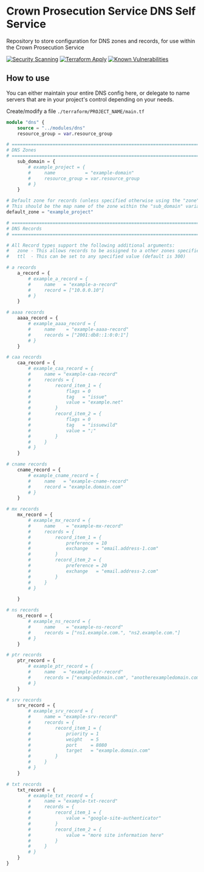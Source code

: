 # Crown Prosecution Service DNS Self Service

Repository to store configuration for DNS zones and records, for use within the Crown Prosecution Service

[![Security Scanning](https://github.com/CPS-Innovation/DNS-Self-Service/actions/workflows/security.yml/badge.svg)](https://github.com/CPS-Innovation/DNS-Self-Service/actions/workflows/security.yml)
[![Terraform Apply](https://github.com/CPS-Innovation/DNS-Self-Service/actions/workflows/terraform-apply.yml/badge.svg)](https://github.com/CPS-Innovation/DNS-Self-Service/actions/workflows/terraform-apply.yml)
[![Known Vulnerabilities](https://snyk.io/test/github/CPS-Innovation/DNS-Self-Service/badge.svg)](https://snyk.io/test/github/{username}/{repo})

## How to use

You can either maintain your entire DNS config here, or delegate to name servers that are in your project's control depending on your needs.

Create/modify a file `./terraform/PROJECT_NAME/main.tf`


```terraform
module "dns" {
    source = "../modules/dns"
    resource_group = var.resource_group

# =============================================================================
# DNS Zones
# =============================================================================
    sub_domain = {
        # example_project = {
        #     name           = "example-domain"
        #     resource_group = var.resource_group
        # }
    }

# Default zone for records (unless specified otherwise using the "zone" argument in the record)
# This should be the map name of the zone within the "sub_domain" variable, NOT the value of the "name" argument within the zone map
default_zone = "example_project"

# =============================================================================
# DNS Records
# =============================================================================

# All Record types support the following additional arguments:
#   zone - This allows records to be assigned to a other zones specified in the sub_domain variable above (default is the zone assigned to the default_zone variable)
#   ttl  - This can be set to any specified value (default is 300)

# a records
    a_record = {
        # example_a_record = {
        #     name   = "example-a-record"
        #     record = ["10.0.0.10"]
        # }
    }

# aaaa records
    aaaa_record = {
        # example_aaaa_record = {
        #     name    = "example-aaaa-record"
        #     records = ["2001:db8::1:0:0:1"]
        # }
    }

# caa records
    caa_record = {
        # example_caa_record = {
        #     name = "example-caa-record"
        #     records = {
        #         record_item_1 = {
        #             flags = 0
        #             tag   = "issue"
        #             value = "example.net"
        #         }
        #         record_item_2 = {
        #             flags = 0
        #             tag   = "issuewild"
        #             value = ";"
        #         }
        #     }
        # }
    }

# cname records
    cname_record = {
        # example_cname_record = {
        #     name   = "example-cname-record"
        #     record = "example.domain.com"
        # }
    }

# mx records
    mx_record = {
        # example_mx_record = {
        #     name    = "example-mx-record"
        #     records = {
        #         record_item_1 = {
        #             preference = 10
        #             exchange   = "email.address-1.com"
        #         }
        #         record_item_2 = {
        #             preference = 20
        #             exchange   = "email.address-2.com"
        #         }
        #     }
        # }

    }

# ns records
    ns_record = {
        # example_ns_record = {
        #     name    = "example-ns-record"
        #     records = ["ns1.example.com.", "ns2.example.com."]
        # }
    }

# ptr records
    ptr_record = {
        # example_ptr_record = {
        #     name   = "example-ptr-record"
        #     records = ["exampledomain.com", "anotherexampledomain.com"]
        # }
    }

# srv records
    srv_record = {
        # example_srv_record = {
        #     name = "example-srv-record"
        #     records = {
        #         record_item_1 = {
        #             priority = 1
        #             weight   = 5
        #             port     = 8080
        #             target   = "example.domain.com"
        #         }
        #     }
        # }
    }

# txt records
    txt_record = {
        # example_txt_record = {
        #     name = "example-txt-record"
        #     records = {
        #         record_item_1 = {
        #             value = "google-site-authenticator"
        #         }
        #         record_item_2 = {
        #             value = "more site information here"
        #         }
        #     }
        # }
    }
}
```
